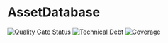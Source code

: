 # AssetDatabase

[![Quality Gate Status](https://sonarcloud.io/api/project_badges/measure?project=MysterAitch_AssetDatabase&metric=alert_status)](https://sonarcloud.io/summary/new_code?id=MysterAitch_AssetDatabase)
[![Technical Debt](https://sonarcloud.io/api/project_badges/measure?project=MysterAitch_AssetDatabase&metric=sqale_index)](https://sonarcloud.io/summary/new_code?id=MysterAitch_AssetDatabase)
[![Coverage](https://sonarcloud.io/api/project_badges/measure?project=MysterAitch_AssetDatabase&metric=coverage)](https://sonarcloud.io/summary/new_code?id=MysterAitch_AssetDatabase)

